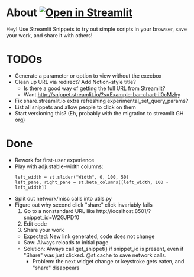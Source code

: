 # About [![Open in Streamlit](https://static.streamlit.io/badges/streamlit_badge_black_white.svg)](https://share.streamlit.io/akrolsmir/streamlit-snippet/main)

Hey! Use Streamlit Snippets to try out simple scripts in your browser, save your
work, and share it with others!

# TODOs

- Generate a parameter or option to view without the execbox
- Clean up URL via redirect? Add Notion-style title?
  - Is there a good way of getting the full URL from Streamlit?
  - Want http://snippet.streamlit.io/?s=Example-bar-chart-iI0cMzhy
- Fix share.streamlit.io extra refreshing experimental_set_query_params?
- List all snippets and allow people to click on them
- Start versioning this? (Eh, probably with the migration to streamlit GH org)

# Done

- Rework for first-user experience
- Play with adjustable-width columns:
  ```
  left_width = st.slider("Width", 0, 100, 50)
  left_pane, right_pane = st.beta_columns([left_width, 100 - left_width])
  ```
- Split out network/misc calls into utils.py
- Figure out why second click "share" click invariably fails
  1. Go to a nonstandard URL like http://localhost:8501/?snippet_id=W2GJPDf0
  2. Edit code
  3. Share your work
  - Expected: New link generated, code does not change
  - Saw: Always reloads to initial page
  - Solution: Always call get_snippet() if snippet_id is present,
    even if "Share" was just clicked. @st.cache to save network calls.
    - Problem: the next widget change or keystroke gets eaten, and "share"
      disappears
